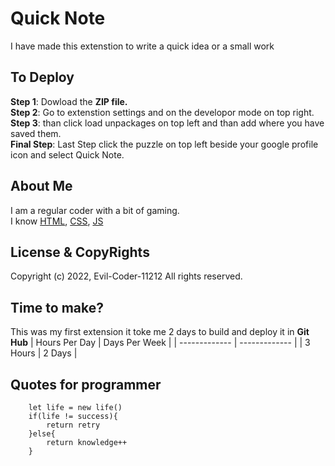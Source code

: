 # Quick Note<br/>
I have made this extenstion to write a quick idea or a small work
## To Deploy
**Step 1**: Dowload the **ZIP file.**<br/>
**Step 2**: Go to extenstion settings and on the developor mode on top right.<br/>
**Step 3**: than click load unpackages on top left and than add where you have saved them.<br/>
**Final Step**: Last Step click the puzzle on top left beside your google profile icon and select Quick Note.<br/>

## About Me
I am a regular coder with a bit of gaming.<br/>
I know [HTML](https://en.wikipedia.org/wiki/HTML), [CSS](https://en.wikipedia.org/wiki/CSS), [JS](https://en.wikipedia.org/wiki/JS)<br/>

## License & CopyRights
Copyright (c) 2022, Evil-Coder-11212 All rights reserved.<br/>

## Time to make?
This was my first extension it toke me 2 days to build and deploy it in **Git Hub**
| Hours Per Day | Days Per Week |
| ------------- | ------------- |
|    3 Hours    |     2 Days    |

## Quotes for programmer
```
    let life = new life()
    if(life != success){
        return retry
    }else{
        return knowledge++
    }
```
